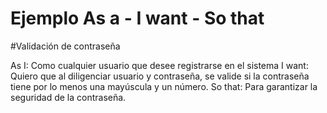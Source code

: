 # Ejemplo As a - I want - So that

#Validación de contraseña

As I: Como cualquier usuario que desee registrarse en el sistema
I want: Quiero que al diligenciar usuario y contraseña, se valide si la contraseña tiene por lo menos una mayúscula y un número.
So that: Para garantizar la seguridad de la contraseña.
